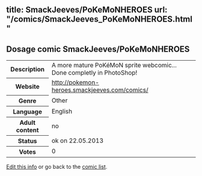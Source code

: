 title: SmackJeeves/PoKeMoNHEROES
url: "/comics/SmackJeeves_PoKeMoNHEROES.html"
---
Dosage comic SmackJeeves/PoKeMoNHEROES
-----------------------------------------

<p id="msg"></p>
<script type="text/javascript">
if (window.location.search === '?edit_info_mail=sent_ok') {
  var elem = document.getElementById("msg");
  elem.innerHTML = 'Edited information sucessfully sent for review, which is usually done daily. Thanks!';
  elem.className = 'ok';
}
</script>
<table class="comicinfo">
<tr>
<th>Description</th><td>A more mature PoKéMoN sprite webcomic... Done completly in PhotoShop!</td>
</tr>
<tr>
<th>Website</th><td><a href="http://pokemon-heroes.smackjeeves.com/comics/">http://pokemon-heroes.smackjeeves.com/comics/</a></td>
</tr>
<tr>
<th>Genre</th><td>Other</td>
</tr>
<tr>
<th>Language</th><td>English</td>
</tr>
<tr>
<th>Adult content</th><td>no</td>
</tr>
<tr>
<th>Status</th><td>ok on 22.05.2013</td>
</tr>
<tr>
<th>Votes</th><td>0</td>
</tr>
</table>

[Edit this info](SmackJeeves_PoKeMoNHEROES_edit.html) or go back to the [comic list](../comic-index.html).
